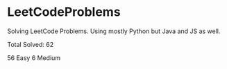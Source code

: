 # LeetCodeProblems
Solving LeetCode Problems. Using mostly Python but Java and JS as well. 

Total Solved: 62

56 Easy
6 Medium 


